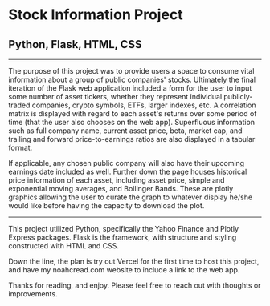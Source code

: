 # Stock Information Project
## Python, Flask, HTML, CSS

************************************************************

The purpose of this project was to provide users a space to consume vital information about a group of public companies' stocks. Ultimately the final iteration of the Flask web application included a form for the user to input some number of asset tickers, whether they represent individual publicly-traded companies, crypto symbols, ETFs, larger indexes, etc. A correlation matrix is displayed with regard to each asset's returns over some period of time (that the user also chooses on the web app). Superfluous information such as full company name, current asset price, beta, market cap, and trailing and forward price-to-earnings ratios are also displayed in a tabular format. 

If applicable, any chosen public company will also have their upcoming earnings date included as well. Further down the page houses historical price information of each asset, including asset price, simple and exponential moving averages, and Bollinger Bands. These are plotly graphics allowing the user to curate the graph to whatever display he/she would like before having the capacity to download the plot. 

***********************************************************

This project utilized Python, specifically the Yahoo Finance and Plotly Express packages. Flask is the framework, with structure and styling constructed with HTML and CSS. 

Down the line, the plan is try out Vercel for the first time to host this project, and have my noahcread.com website to include a link to the web app.

Thanks for reading, and enjoy. Please feel free to reach out with thoughts or improvements.
